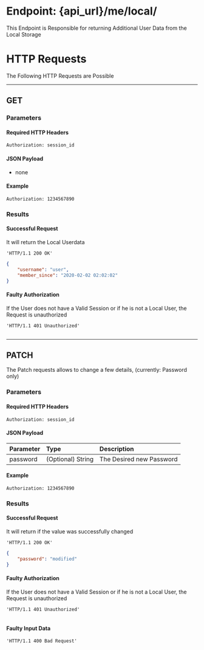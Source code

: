# Endpoint: {api_url}/me/local/
This Endpoint is Responsible for returning Additional User Data from the Local Storage

# HTTP Requests
The Following HTTP Requests are Possible
___

## GET

### Parameters

#### Required HTTP Headers

```http request
Authorization: session_id
```

#### JSON Payload
* none

#### Example

```http request
Authorization: 1234567890
```

### Results

#### Successful Request
It will return the Local Userdata

```http request
'HTTP/1.1 200 OK'
```
```json
{
    "username": "user",
    "member_since": "2020-02-02 02:02:02"
}
```

#### Faulty Authorization
If the User does not have a Valid Session or if he is not a Local User, the Request is unauthorized
 
```http request
'HTTP/1.1 401 Unauthorized'
```
```json
```
___

## PATCH
The Patch requests allows to change a few details, (currently: Password only)
### Parameters

#### Required HTTP Headers

```http request
Authorization: session_id
```

#### JSON Payload

| Parameter | Type | Description |
| :--- |:--- | :--- |
| password | (Optional) String | The Desired new Password |

#### Example

```http request
Authorization: 1234567890
```

### Results

#### Successful Request
It will return if the value was successfully changed

```http request
'HTTP/1.1 200 OK'
```
```json
{
    "password": "modified"
}
```

#### Faulty Authorization
If the User does not have a Valid Session or if he is not a Local User, the Request is unauthorized
```http request
'HTTP/1.1 401 Unauthorized'
```
```json
```

#### Faulty Input Data

```http request
'HTTP/1.1 400 Bad Request'
```
```json
```
